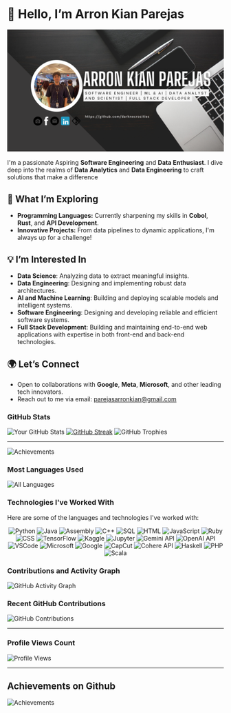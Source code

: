 # 👋 Hello, I’m Arron Kian Parejas


![GitHub Banner](https://github.com/darknecrocities/darknecrocities/blob/main/githubBanner.png)

I'm a passionate Aspiring **Software Engineering** and **Data Enthusiast**. I dive deep into the realms of **Data Analytics** and **Data Engineering** to craft solutions that make a difference

## 🔭 What I’m Exploring
- **Programming Languages:** Currently sharpening my skills in **Cobol**, **Rust**, and **API Development**.
- **Innovative Projects:** From data pipelines to dynamic applications, I'm always up for a challenge!

## 💡 I’m Interested In
- **Data Science**: Analyzing data to extract meaningful insights.
- **Data Engineering**: Designing and implementing robust data architectures.
- **AI and Machine Learning**: Building and deploying scalable models and intelligent systems.
- **Software Engineering**: Designing and developing reliable and efficient software systems.
- **Full Stack Development**: Building and maintaining end-to-end web applications with expertise in both front-end and back-end technologies.

## 🌍 Let’s Connect
- Open to collaborations with **Google**, **Meta**, **Microsoft**, and other leading tech innovators.
- Reach out to me via email: [parejasarronkian@gmail.com](mailto:parejasarronkian@gmail.com)

### GitHub Stats

![Your GitHub Stats](https://github-readme-stats.vercel.app/api?username=darknecrocities&show_icons=true&theme=radical)
[![GitHub Streak](https://streak-stats.demolab.com/?user=darknecrocities)](https://git.io/streak-stats)
![GitHub Trophies](https://github-profile-trophy.vercel.app/?username=darknecrocities&theme=onedark)

---
![Achievements](https://img.shields.io/badge/Trophies%20Earned-10-green)

### Most Languages Used

![All Languages](https://github-readme-stats.vercel.app/api/top-langs/?username=darknecrocities&layout=donut&theme=radical)

### Technologies I've Worked With

Here are some of the languages and technologies I've worked with:

<p align="center">
  <img src="https://img.shields.io/badge/Python-306998?style=for-the-badge&logo=python&logoColor=white" alt="Python"/>
  <img src="https://img.shields.io/badge/Java-007396?style=for-the-badge&logo=java&logoColor=white" alt="Java"/>
  <img src="https://img.shields.io/badge/Assembly-6F4F37?style=for-the-badge&logo=c&logoColor=white" alt="Assembly"/>
  <img src="https://img.shields.io/badge/C%2B%2B-00599C?style=for-the-badge&logo=c%2B%2B&logoColor=white" alt="C++"/>
  <img src="https://img.shields.io/badge/SQL-F29111?style=for-the-badge&logo=mysql&logoColor=white" alt="SQL"/>
  <img src="https://img.shields.io/badge/HTML-F16529?style=for-the-badge&logo=html5&logoColor=white" alt="HTML"/>
  <img src="https://img.shields.io/badge/JavaScript-F7DF1E?style=for-the-badge&logo=javascript&logoColor=black" alt="JavaScript"/>
  <img src="https://img.shields.io/badge/Ruby-701516?style=for-the-badge&logo=ruby&logoColor=white" alt="Ruby"/>
  <img src="https://img.shields.io/badge/CSS-1572B6?style=for-the-badge&logo=css3&logoColor=white" alt="CSS"/>
  <img src="https://img.shields.io/badge/TensorFlow-FF6F00?style=for-the-badge&logo=tensorflow&logoColor=white" alt="TensorFlow"/>
  <img src="https://img.shields.io/badge/Kaggle-FF7F0E?style=for-the-badge&logo=kaggle&logoColor=white" alt="Kaggle"/>
  <img src="https://img.shields.io/badge/Jupyter-F37626?style=for-the-badge&logo=jupyter&logoColor=white" alt="Jupyter"/>
  <img src="https://img.shields.io/badge/Gemini_API-0E3A8C?style=for-the-badge&logo=google&logoColor=white" alt="Gemini API"/>
  <img src="https://img.shields.io/badge/OpenAI_API-000000?style=for-the-badge&logo=openai&logoColor=white" alt="OpenAI API"/>
  <img src="https://img.shields.io/badge/VSCode-007ACC?style=for-the-badge&logo=visual-studio-code&logoColor=white" alt="VSCode"/>
  <img src="https://img.shields.io/badge/Microsoft-0078D4?style=for-the-badge&logo=microsoft&logoColor=white" alt="Microsoft"/>
  <img src="https://img.shields.io/badge/Google-4285F4?style=for-the-badge&logo=google&logoColor=white" alt="Google"/>
  <img src="https://img.shields.io/badge/CapCut-000000?style=for-the-badge&logo=capcut&logoColor=white" alt="CapCut"/>
  <img src="https://img.shields.io/badge/Cohere_API-5334C9?style=for-the-badge&logo=cohere&logoColor=white" alt="Cohere API"/>
  <img src="https://img.shields.io/badge/Haskell-5e5086?style=for-the-badge&logo=haskell&logoColor=white" alt="Haskell"/>
  <img src="https://img.shields.io/badge/PHP-777BB4?style=for-the-badge&logo=php&logoColor=white" alt="PHP"/>
  <img src="https://img.shields.io/badge/Scala-DC322F?style=for-the-badge&logo=scala&logoColor=white" alt="Scala"/>
</p>


### Contributions and Activity Graph

![GitHub Activity Graph](https://github-readme-activity-graph.vercel.app/graph?username=darknecrocities&theme=react-dark&hide_border=true)


### Recent GitHub Contributions

![GitHub Contributions](https://github-contributor-stats.vercel.app/api?username=darknecrocities&theme=dark)

---

### Profile Views Count

![Profile Views](https://komarev.com/ghpvc/?username=darknecrocities&color=brightgreen)

---

## Achievements on Github
![Achievements](https://img.shields.io/badge/Trophies%20Earned-10-green)

